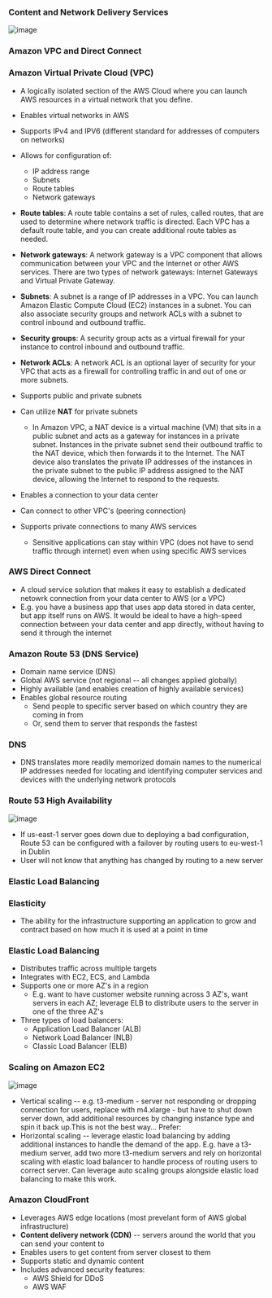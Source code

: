 ### Content and Network Delivery Services

![image](https://user-images.githubusercontent.com/114364831/212402391-a5015ac3-6aad-46dd-9f7a-ea519cdafc9f.png)

### Amazon VPC and Direct Connect

### Amazon Virtual Private Cloud (VPC)

* A logically isolated section of the AWS Cloud where you can launch AWS resources in a virtual network that you define.
* Enables virtual networks in AWS
* Supports IPv4 and IPV6 (different standard for addresses of computers on networks)
* Allows for configuration of:
  * IP address range
  * Subnets
  * Route tables
  * Network gateways

* **Route tables**: A route table contains a set of rules, called routes, that are used to determine where network traffic is directed. Each VPC has a default route table, and you can create additional route tables as needed.

* **Network gateways**: A network gateway is a VPC component that allows communication between your VPC and the Internet or other AWS services. There are two types of network gateways: Internet Gateways and Virtual Private Gateway.

* **Subnets**: A subnet is a range of IP addresses in a VPC. You can launch Amazon Elastic Compute Cloud (EC2) instances in a subnet. You can also associate security groups and network ACLs with a subnet to control inbound and outbound traffic.

* **Security groups**: A security group acts as a virtual firewall for your instance to control inbound and outbound traffic.

* **Network ACLs**: A network ACL is an optional layer of security for your VPC that acts as a firewall for controlling traffic in and out of one or more subnets.

* Supports public and private subnets
* Can utilize **NAT** for private subnets
  * In Amazon VPC, a NAT device is a virtual machine (VM) that sits in a public subnet and acts as a gateway for instances in a private subnet. Instances in the private subnet send their outbound traffic to the NAT device, which then forwards it to the Internet. The NAT device also translates the private IP addresses of the instances in the private subnet to the public IP address assigned to the NAT device, allowing the Internet to respond to the requests.
* Enables a connection to your data center
* Can connect to other VPC's (peering connection)
* Supports private connections to many AWS services
  * Sensitive applications can stay within VPC (does not have to send traffic through internet) even when using specific AWS services

### AWS Direct Connect

* A cloud service solution that makes it easy to establish a dedicated netowrk connection from your data center to AWS (or a VPC)
* E.g. you have a business app that uses app data stored in data center, but app itself runs on AWS. It would be ideal to have a high-speed connection between your data center and app directly, without having to send it through the internet

### Amazon Route 53 (DNS Service)

* Domain name service (DNS)
* Global AWS service (not regional -- all changes applied globally)
* Highly available (and enables creation of highly available services)
* Enables global resource routing
   * Send people to specific server based on which country they are coming in from
   * Or, send them to server that responds the fastest

### DNS

* DNS translates more readily memorized domain names to the numerical IP addresses needed for locating and identifying computer services and devices with the underlying network protocols

### Route 53 High Availability

![image](https://user-images.githubusercontent.com/114364831/212410761-152287ce-8e7f-402a-b9ec-718ba1213136.png)

- If us-east-1 server goes down due to deploying a bad configuration, Route 53 can be configured with a failover by routing users to eu-west-1 in Dublin
- User will not know that anything has changed by routing to a new server

### Elastic Load Balancing

### Elasticity

* The ability for the infrastructure supporting an application to grow and contract based on how much it is used at a point in time

### Elastic Load Balancing

* Distributes traffic across multiple targets
* Integrates with EC2, ECS, and Lambda
* Supports one or more AZ's in a region
  * E.g. want to have customer website running across 3 AZ's, want servers in each AZ; leverage ELB to distribute users to the server in one of the three AZ's
* Three types of load balancers:
  * Application Load Balancer (ALB)
  * Network Load Balancer (NLB)
  * Classic Load Balancer (ELB)

### Scaling on Amazon EC2

![image](https://user-images.githubusercontent.com/114364831/212412886-fed2a618-bd1d-49d6-85d5-ac1554f87500.png)

* Vertical scaling -- e.g. t3-medium - server not responding or dropping connection for users, replace with m4.xlarge - but have to shut down server down, add additional resources by changing instance type and spin it back up.This is not the best way... Prefer:
* Horizontal scaling -- leverage elastic load balancing by adding additional instances to handle the demand of the app. E.g. have a t3-medium server, add two more t3-medium servers and rely on horizontal scaling with elastic load balancer to handle process of routing users to correct server. Can leverage auto scaling groups alongside elastic load balancing to make this work.

### Amazon CloudFront

* Leverages AWS edge locations (most prevelant form of AWS global infrastructure)
* **Content delivery network (CDN)** -- servers around the world that you can send your content to
* Enables users to get content from server closest to them
* Supports static and dynamic content
* Includes advanced security features:
  * AWS Shield for DDoS
  * AWS WAF
